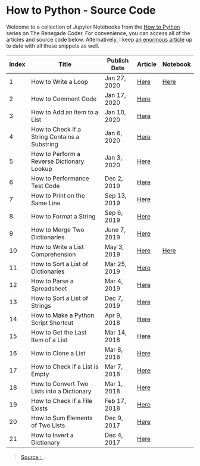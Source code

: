 
# How to Python - Source Code

Welcome to a collection of Jupyter Notebooks from the [How to Python][1] series on The Renegade Coder. For convenience, you can access all of the articles and source code below. Alternatively, I keep [an enormous article][25] up to date with all these snippets as well.

| Index | Title | Publish Date | Article | Notebook |
|-------|-------|--------------|---------|----------|
| 1 | How to Write a Loop | Jan 27, 2020 | [Here][4] | [Here][24] |
| 2 | How to Comment Code | Jan 17, 2020 | [Here][5] | |
| 3 | How to Add an Item to a List | Jan 10, 2020 | [Here][6] | |
| 4 | How to Check If a String Contains a Substring | Jan 6, 2020 | [Here][7] | |
| 5 | How to Perform a Reverse Dictionary Lookup | Jan 3, 2020 | [Here][8] | |
| 6 | How to Performance Test Code | Dec 2, 2019 | [Here][9] | |
| 7 | How to Print on the Same Line | Sep 13, 2019 | [Here][10] | |
| 8 | How to Format a String | Sep 6, 2019 | [Here][11] | |
| 9 | How to Merge Two Dictionaries | June 7, 2019 | [Here][12] | |
| 10 | How to Write a List Comprehension | May 3, 2019 | [Here][2] | [Here][3] | |
| 11 | How to Sort a List of Dictionaries | Mar 25, 2019 | [Here][13] | |
| 12 | How to Parse a Spreadsheet | Mar 4, 2019 | [Here][14] | |
| 13 | How to Sort a List of Strings | Dec 7, 2019 | [Here][15] | |
| 14 | How to Make a Python Script Shortcut | Apr 9, 2018 | [Here][16] | |
| 15 | How to Get the Last Item of a List | Mar 14, 2018 | [Here][17] | |
| 16 | How to Clone a List | Mar 8, 2018 | [Here][18] | |
| 17 | How to Check if a List is Empty | Mar 7, 2018 | [Here][19] | | 
| 18 | How to Convert Two Lists into a Dictionary | Mar 1, 2018 | [Here][20] | |
| 19 | How to Check if a File Exists | Feb 17, 2018 | [Here][21] | |
| 20 | How to Sum Elements of Two Lists | Dec 9, 2017 | [Here][22] | |
| 21 | How to Invert a Dictionary | Dec 4, 2017 | [Here][23] | |

[1]: https://therenegadecoder.com/series/how-to-python/
[2]: https://therenegadecoder.com/code/how-to-write-a-list-comprehension-in-python/
[3]: https://colab.research.google.com/github/TheRenegadeCoder/how-to-python-code/blob/master/notebooks/how_to_write_a_list_comprehension.ipynb
[4]: https://therenegadecoder.com/code/how-to-write-a-loop-in-python/
[5]: https://therenegadecoder.com/code/how-to-comment-code-in-python/
[6]: https://therenegadecoder.com/code/how-to-add-an-item-to-a-list-in-python/
[7]: https://therenegadecoder.com/code/how-to-check-if-a-string-contains-a-substring-in-python/
[8]: https://therenegadecoder.com/code/how-to-perform-a-reverse-dictionary-lookup-in-python/
[9]: https://therenegadecoder.com/code/how-to-performance-test-python-code/
[10]: https://therenegadecoder.com/code/how-to-print-on-the-same-line-in-python/
[11]: https://therenegadecoder.com/code/how-to-format-a-string-in-python/
[12]: https://therenegadecoder.com/code/how-to-merge-two-dictionaries-in-python/
[13]: https://therenegadecoder.com/code/how-to-sort-a-list-of-dictionaries-in-python/
[14]: https://therenegadecoder.com/code/how-to-parse-a-spreadsheet-in-python/
[15]: https://therenegadecoder.com/code/how-to-sort-a-list-of-strings-in-python/
[16]: https://therenegadecoder.com/code/how-to-make-a-python-script-shortcut-with-arguments/
[17]: https://therenegadecoder.com/code/how-to-get-the-last-item-of-a-list-in-python/
[18]: https://therenegadecoder.com/code/how-to-clone-a-list-in-python/
[19]: https://therenegadecoder.com/code/how-to-check-if-a-list-is-empty-in-python/
[20]: https://therenegadecoder.com/code/how-to-convert-two-lists-into-a-dictionary-in-python/
[21]: https://therenegadecoder.com/code/how-to-check-if-a-file-exists-in-python/
[22]: https://therenegadecoder.com/code/how-to-sum-elements-of-two-lists-in-python/
[23]: https://therenegadecoder.com/code/how-to-invert-a-dictionary-in-python/
[24]: https://colab.research.google.com/github/TheRenegadeCoder/how-to-python-code/blob/master/notebooks/how_to_write_a_loop.ipynb
[25]: https://therenegadecoder.com/code/python-code-snippets-for-everyday-problems/


> [Source : ](https://github.com/TheRenegadeCoder/how-to-python-code).
<!--stackedit_data:
eyJoaXN0b3J5IjpbMjc1OTcyNjU3XX0=
-->